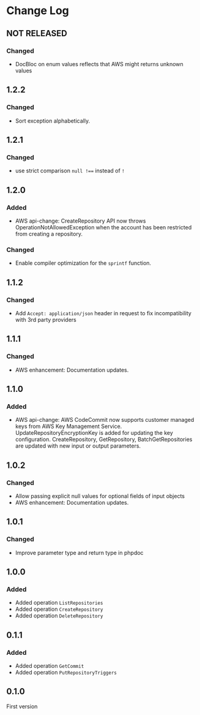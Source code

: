 # Change Log

## NOT RELEASED

### Changed

- DocBloc on enum values reflects that AWS might returns unknown values

## 1.2.2

### Changed

- Sort exception alphabetically.

## 1.2.1

### Changed

- use strict comparison `null !==` instead of `!`

## 1.2.0

### Added

- AWS api-change: CreateRepository API now throws OperationNotAllowedException when the account has been restricted from creating a repository.

### Changed

- Enable compiler optimization for the `sprintf` function.

## 1.1.2

### Changed

- Add `Accept: application/json` header in request to fix incompatibility with 3rd party providers

## 1.1.1

### Changed

- AWS enhancement: Documentation updates.

## 1.1.0

### Added

- AWS api-change: AWS CodeCommit now supports customer managed keys from AWS Key Management Service. UpdateRepositoryEncryptionKey is added for updating the key configuration. CreateRepository, GetRepository, BatchGetRepositories are updated with new input or output parameters.

## 1.0.2

### Changed

- Allow passing explicit null values for optional fields of input objects
- AWS enhancement: Documentation updates.

## 1.0.1

### Changed

- Improve parameter type and return type in phpdoc

## 1.0.0

### Added

- Added operation `ListRepositories`
- Added operation `CreateRepository`
- Added operation `DeleteRepository`

## 0.1.1

### Added

- Added operation `GetCommit`
- Added operation `PutRepositoryTriggers`

## 0.1.0

First version
